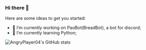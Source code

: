 ### Hi there 👋


Here are some ideas to get you started:

- 🔭 I’m currently working on PaoBot(BreadBot), a bot for discord;
- 🌱 I’m currently learning Python;

![AngryPlayer04's GitHub stats](https://github-readme-stats.vercel.app/api?username=angryplayer04&show_icons=true&theme=dark)


